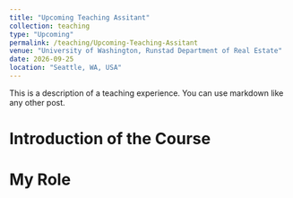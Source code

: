```yaml
---
title: "Upcoming Teaching Assitant"
collection: teaching
type: "Upcoming"
permalink: /teaching/Upcoming-Teaching-Assitant
venue: "University of Washington, Runstad Department of Real Estate"
date: 2026-09-25
location: "Seattle, WA, USA"
---
```


This is a description of a teaching experience. You can use markdown like any other post.

Introduction of the Course
======

My Role
======


